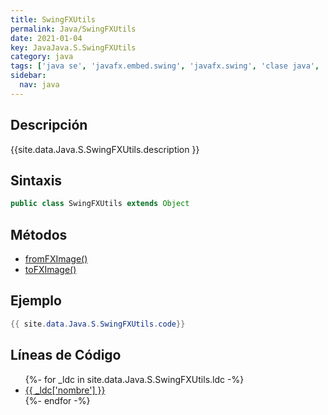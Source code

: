 ```yaml
---
title: SwingFXUtils
permalink: Java/SwingFXUtils
date: 2021-01-04
key: JavaJava.S.SwingFXUtils
category: java
tags: ['java se', 'javafx.embed.swing', 'javafx.swing', 'clase java', 'JavaFX 2.2']
sidebar: 
  nav: java
---
```


## Descripción
{{site.data.Java.S.SwingFXUtils.description }}

## Sintaxis
~~~java
public class SwingFXUtils extends Object
~~~

## Métodos
* [fromFXImage()](/Java/SwingFXUtils/fromFXImage)
* [toFXImage()](/Java/SwingFXUtils/toFXImage)

## Ejemplo
~~~java
{{ site.data.Java.S.SwingFXUtils.code}}
~~~

## Líneas de Código
<ul>
{%- for _ldc in site.data.Java.S.SwingFXUtils.ldc -%}
   <li>
       <a href="{{_ldc['url'] }}">{{ _ldc['nombre'] }}</a>
   </li>
{%- endfor -%}
</ul>
